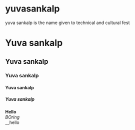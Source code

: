 # yuvasankalp
yuva sankalp is the name given to technical and cultural fest
# Yuva sankalp
## Yuva sankalp
### Yuva sankalp
#### Yuva sankalp
##### Yuva sankalp
**Hello** 
</br>
*BOring*
</br>
__hello
